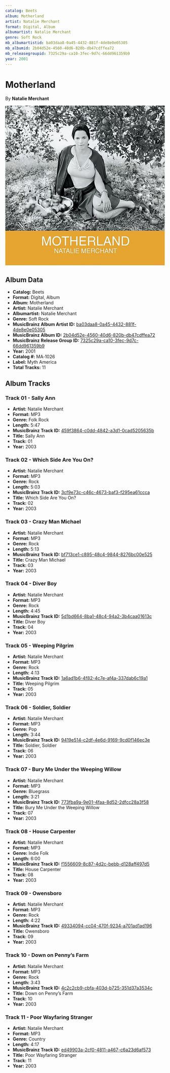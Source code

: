 ```yaml
---
catalog: Beets
album: Motherland
artist: Natalie Merchant
format: Digital, Album
albumartist: Natalie Merchant
genre: Soft Rock
mb_albumartistid: ba03daa8-0a45-4432-881f-4de8e0e05305
mb_albumid: 2b04d52e-4560-40d6-820b-db47cdffea72
mb_releasegroupid: 7325c29a-ca10-3fec-9d7c-66dd961359b9
year: 2001
---
```


# Motherland

By **Natalie Merchant**

![](../../assets/beetscovers/Natalie_Merchant-Motherland.jpg)

## Album Data

- **Catalog:** Beets
- **Format:** Digital, Album
- **Album:** Motherland
- **Artist:** Natalie Merchant
- **Albumartist:** Natalie Merchant
- **Genre:** Soft Rock
- **MusicBrainz Album Artist ID:** [ba03daa8-0a45-4432-881f-4de8e0e05305](https://musicbrainz.org/artist/ba03daa8-0a45-4432-881f-4de8e0e05305)
- **MusicBrainz Album ID:** [2b04d52e-4560-40d6-820b-db47cdffea72](https://musicbrainz.org/release/2b04d52e-4560-40d6-820b-db47cdffea72)
- **MusicBrainz Release Group ID:** [7325c29a-ca10-3fec-9d7c-66dd961359b9](https://musicbrainz.org/release-group/7325c29a-ca10-3fec-9d7c-66dd961359b9)
- **Year:** 2001
- **Catalog #:** MA‐1026
- **Label:** Myth America
- **Total Tracks:** 11

## Album Tracks

### Track 01 - Sally Ann

- **Artist:** Natalie Merchant
- **Format:** MP3
- **Genre:** Folk Rock
- **Length:** 5:47
- **MusicBrainz Track ID:** [459f3864-c0dd-4842-a3d1-0cad5205635b](https://musicbrainz.org/recording/459f3864-c0dd-4842-a3d1-0cad5205635b)
- **Title:** Sally Ann
- **Track:** 01
- **Year:** 2003

### Track 02 - Which Side Are You On?

- **Artist:** Natalie Merchant
- **Format:** MP3
- **Genre:** Rock
- **Length:** 5:03
- **MusicBrainz Track ID:** [3cf9e73c-c46c-4673-baf3-f295ea61ccca](https://musicbrainz.org/recording/3cf9e73c-c46c-4673-baf3-f295ea61ccca)
- **Title:** Which Side Are You On?
- **Track:** 02
- **Year:** 2003

### Track 03 - Crazy Man Michael

- **Artist:** Natalie Merchant
- **Format:** MP3
- **Genre:** Rock
- **Length:** 5:13
- **MusicBrainz Track ID:** [bf713ce1-c895-48c4-9844-8276bc00e525](https://musicbrainz.org/recording/bf713ce1-c895-48c4-9844-8276bc00e525)
- **Title:** Crazy Man Michael
- **Track:** 03
- **Year:** 2003

### Track 04 - Diver Boy

- **Artist:** Natalie Merchant
- **Format:** MP3
- **Genre:** Rock
- **Length:** 4:45
- **MusicBrainz Track ID:** [5d1bd664-8ba1-48c4-94a2-3b4caa01613c](https://musicbrainz.org/recording/5d1bd664-8ba1-48c4-94a2-3b4caa01613c)
- **Title:** Diver Boy
- **Track:** 04
- **Year:** 2003

### Track 05 - Weeping Pilgrim

- **Artist:** Natalie Merchant
- **Format:** MP3
- **Genre:** Rock
- **Length:** 4:13
- **MusicBrainz Track ID:** [1a6ad1b6-4f82-4c7e-af4a-337dab6c19a1](https://musicbrainz.org/recording/1a6ad1b6-4f82-4c7e-af4a-337dab6c19a1)
- **Title:** Weeping Pilgrim
- **Track:** 05
- **Year:** 2003

### Track 06 - Soldier, Soldier

- **Artist:** Natalie Merchant
- **Format:** MP3
- **Genre:** Pop
- **Length:** 3:44
- **MusicBrainz Track ID:** [9419e514-c2df-4e6d-9169-9cd0f146ec3e](https://musicbrainz.org/recording/9419e514-c2df-4e6d-9169-9cd0f146ec3e)
- **Title:** Soldier, Soldier
- **Track:** 06
- **Year:** 2003

### Track 07 - Bury Me Under the Weeping Willow

- **Artist:** Natalie Merchant
- **Format:** MP3
- **Genre:** Bluegrass
- **Length:** 3:21
- **MusicBrainz Track ID:** [773fba9a-9e01-4faa-8d52-2dfcc28a3f58](https://musicbrainz.org/recording/773fba9a-9e01-4faa-8d52-2dfcc28a3f58)
- **Title:** Bury Me Under the Weeping Willow
- **Track:** 07
- **Year:** 2003

### Track 08 - House Carpenter

- **Artist:** Natalie Merchant
- **Format:** MP3
- **Genre:** Indie Folk
- **Length:** 6:00
- **MusicBrainz Track ID:** [f1556609-8c87-4d2c-bebb-d128aff497d5](https://musicbrainz.org/recording/f1556609-8c87-4d2c-bebb-d128aff497d5)
- **Title:** House Carpenter
- **Track:** 08
- **Year:** 2003

### Track 09 - Owensboro

- **Artist:** Natalie Merchant
- **Format:** MP3
- **Genre:** Rock
- **Length:** 4:22
- **MusicBrainz Track ID:** [49334094-cc04-470f-9234-a701ad1ad196](https://musicbrainz.org/recording/49334094-cc04-470f-9234-a701ad1ad196)
- **Title:** Owensboro
- **Track:** 09
- **Year:** 2003

### Track 10 - Down on Penny’s Farm

- **Artist:** Natalie Merchant
- **Format:** MP3
- **Genre:** Rock
- **Length:** 3:43
- **MusicBrainz Track ID:** [4c2c2cb9-cbfa-403d-b725-351d37a3534c](https://musicbrainz.org/recording/4c2c2cb9-cbfa-403d-b725-351d37a3534c)
- **Title:** Down on Penny’s Farm
- **Track:** 10
- **Year:** 2003

### Track 11 - Poor Wayfaring Stranger

- **Artist:** Natalie Merchant
- **Format:** MP3
- **Genre:** Country
- **Length:** 4:17
- **MusicBrainz Track ID:** [ed49903a-2cf0-4811-a467-c6a23d6af573](https://musicbrainz.org/recording/ed49903a-2cf0-4811-a467-c6a23d6af573)
- **Title:** Poor Wayfaring Stranger
- **Track:** 11
- **Year:** 2003

